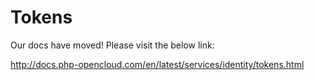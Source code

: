 # Tokens

Our docs have moved! Please visit the below link:

http://docs.php-opencloud.com/en/latest/services/identity/tokens.html
